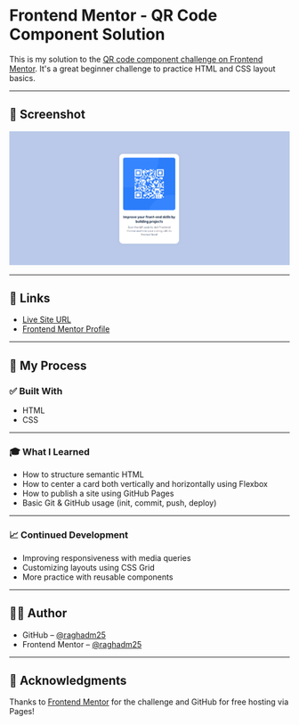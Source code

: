 # Frontend Mentor - QR Code Component Solution

This is my solution to the [QR code component challenge on Frontend Mentor](https://www.frontendmentor.io/challenges/qr-code-component-iux_sIO_H). It's a great beginner challenge to practice HTML and CSS layout basics.

---

## 📸 Screenshot

![Desktop preview](./images/Screenshot%202025-06-21%20040849.png)

---

## 🔗 Links

- [Live Site URL](https://raghadm25.github.io/qr-component/)
- [Frontend Mentor Profile](https://www.frontendmentor.io/profile/raghadm25)

---

## 🧠 My Process

### ✅ Built With

- HTML 
- CSS

---

### 🎓 What I Learned

- How to structure semantic HTML
- How to center a card both vertically and horizontally using Flexbox
- How to publish a site using GitHub Pages
- Basic Git & GitHub usage (init, commit, push, deploy)

---

### 📈 Continued Development

- Improving responsiveness with media queries
- Customizing layouts using CSS Grid
- More practice with reusable components

---

## 🙋‍♀️ Author

- GitHub – [@raghadm25](https://github.com/raghadm25)
- Frontend Mentor – [@raghadm25](https://www.frontendmentor.io/profile/raghadm25)

---

## 🙏 Acknowledgments

Thanks to [Frontend Mentor](https://www.frontendmentor.io/) for the challenge and GitHub for free hosting via Pages!
